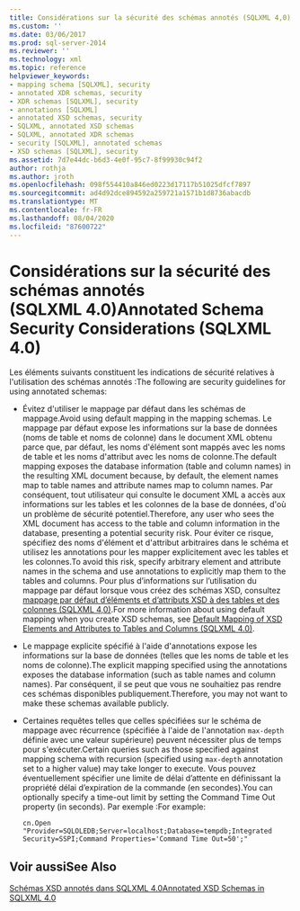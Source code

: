 ```yaml
---
title: Considérations sur la sécurité des schémas annotés (SQLXML 4,0) | Microsoft Docs
ms.custom: ''
ms.date: 03/06/2017
ms.prod: sql-server-2014
ms.reviewer: ''
ms.technology: xml
ms.topic: reference
helpviewer_keywords:
- mapping schema [SQLXML], security
- annotated XDR schemas, security
- XDR schemas [SQLXML], security
- annotations [SQLXML]
- annotated XSD schemas, security
- SQLXML, annotated XSD schemas
- SQLXML, annotated XDR schemas
- security [SQLXML], annotated schemas
- XSD schemas [SQLXML], security
ms.assetid: 7d7e44dc-b6d3-4e0f-95c7-8f99930c94f2
author: rothja
ms.author: jroth
ms.openlocfilehash: 098f554410a846ed0223d17117b51025dfcf7897
ms.sourcegitcommit: ad4d92dce894592a259721a1571b1d8736abacdb
ms.translationtype: MT
ms.contentlocale: fr-FR
ms.lasthandoff: 08/04/2020
ms.locfileid: "87600722"
---
```

# <a name="annotated-schema-security-considerations-sqlxml-40"></a><span data-ttu-id="72ac4-102">Considérations sur la sécurité des schémas annotés (SQLXML 4.0)</span><span class="sxs-lookup"><span data-stu-id="72ac4-102">Annotated Schema Security Considerations (SQLXML 4.0)</span></span>
  <span data-ttu-id="72ac4-103">Les éléments suivants constituent les indications de sécurité relatives à l'utilisation des schémas annotés :</span><span class="sxs-lookup"><span data-stu-id="72ac4-103">The following are security guidelines for using annotated schemas:</span></span>  
  
-   <span data-ttu-id="72ac4-104">Évitez d'utiliser le mappage par défaut dans les schémas de mappage.</span><span class="sxs-lookup"><span data-stu-id="72ac4-104">Avoid using default mapping in the mapping schemas.</span></span> <span data-ttu-id="72ac4-105">Le mappage par défaut expose les informations sur la base de données (noms de table et noms de colonne) dans le document XML obtenu parce que, par défaut, les noms d'élément sont mappés avec les noms de table et les noms d'attribut avec les noms de colonne.</span><span class="sxs-lookup"><span data-stu-id="72ac4-105">The default mapping exposes the database information (table and column names) in the resulting XML document because, by default, the element names map to table names and attribute names map to column names.</span></span> <span data-ttu-id="72ac4-106">Par conséquent, tout utilisateur qui consulte le document XML a accès aux informations sur les tables et les colonnes de la base de données, d'où un problème de sécurité potentiel.</span><span class="sxs-lookup"><span data-stu-id="72ac4-106">Therefore, any user who sees the XML document has access to the table and column information in the database, presenting a potential security risk.</span></span> <span data-ttu-id="72ac4-107">Pour éviter ce risque, spécifiez des noms d'élément et d'attribut arbitraires dans le schéma et utilisez les annotations pour les mapper explicitement avec les tables et les colonnes.</span><span class="sxs-lookup"><span data-stu-id="72ac4-107">To avoid this risk, specify arbitrary element and attribute names in the schema and use annotations to explicitly map them to the tables and columns.</span></span> <span data-ttu-id="72ac4-108">Pour plus d’informations sur l’utilisation du mappage par défaut lorsque vous créez des schémas XSD, consultez [mappage par défaut d’éléments et d’attributs XSD à des tables et des colonnes &#40;SQLXML 4,0&#41;](../../sqlxml-annotated-xsd-schemas-using/default-mapping-of-xsd-elements-and-attributes-to-tables-and-columns-sqlxml-4-0.md).</span><span class="sxs-lookup"><span data-stu-id="72ac4-108">For more information about using default mapping when you create XSD schemas, see [Default Mapping of XSD Elements and Attributes to Tables and Columns &#40;SQLXML 4.0&#41;](../../sqlxml-annotated-xsd-schemas-using/default-mapping-of-xsd-elements-and-attributes-to-tables-and-columns-sqlxml-4-0.md).</span></span>  
  
-   <span data-ttu-id="72ac4-109">Le mappage explicite spécifié à l'aide d'annotations expose les informations sur la base de données (telles que les noms de table et les noms de colonne).</span><span class="sxs-lookup"><span data-stu-id="72ac4-109">The explicit mapping specified using the annotations exposes the database information (such as table names and column names).</span></span> <span data-ttu-id="72ac4-110">Par conséquent, il se peut que vous ne souhaitiez pas rendre ces schémas disponibles publiquement.</span><span class="sxs-lookup"><span data-stu-id="72ac4-110">Therefore, you may not want to make these schemas available publicly.</span></span>  
  
-   <span data-ttu-id="72ac4-111">Certaines requêtes telles que celles spécifiées sur le schéma de mappage avec récurrence (spécifiée à l'aide de l'annotation `max-depth` définie avec une valeur supérieure) peuvent nécessiter plus de temps pour s'exécuter.</span><span class="sxs-lookup"><span data-stu-id="72ac4-111">Certain queries such as those specified against mapping schema with recursion (specified using `max-depth` annotation set to a higher value) may take longer to execute.</span></span> <span data-ttu-id="72ac4-112">Vous pouvez éventuellement spécifier une limite de délai d’attente en définissant la propriété délai d’expiration de la commande (en secondes).</span><span class="sxs-lookup"><span data-stu-id="72ac4-112">You can optionally specify a time-out limit by setting the Command Time Out property (in seconds).</span></span> <span data-ttu-id="72ac4-113">Par exemple :</span><span class="sxs-lookup"><span data-stu-id="72ac4-113">For example:</span></span>  
  
    ```  
    cn.Open "Provider=SQLOLEDB;Server=localhost;Database=tempdb;Integrated Security=SSPI;Command Properties='Command Time Out=50';"  
    ```  
  
## <a name="see-also"></a><span data-ttu-id="72ac4-114">Voir aussi</span><span class="sxs-lookup"><span data-stu-id="72ac4-114">See Also</span></span>  
 [<span data-ttu-id="72ac4-115">Schémas XSD annotés dans SQLXML 4.0</span><span class="sxs-lookup"><span data-stu-id="72ac4-115">Annotated XSD Schemas in SQLXML 4.0</span></span>](../../sqlxml/annotated-xsd-schemas/annotated-xsd-schemas-in-sqlxml-4-0.md)  
  
  
